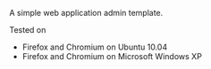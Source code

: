 A simple web application admin template.

Tested on

* Firefox and Chromium on Ubuntu 10.04
* Firefox and Chromium on Microsoft Windows XP
